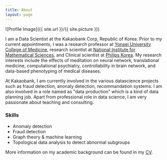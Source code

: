```yaml
---
title: About
layout: page
---
```

![Profile Image]({{ site.url }}/{{ site.picture }})

I am a Data Scientist at the Kakaobank Corp, Republic of Korea. Prior to my current appointments, I was a research professor at [Yonsei University College of Medicine](http://www.yonsei.ac.kr), research scientist at [National Institute for Mathematical Sciences](http://www.nims.re.kr), and Clinical scientist at [Philips Korea](https://www.philips.co.kr/). My research interests include the effects of meditation on neural network, translational medicine, computational psychiatry, controllability in brain network, and data-based phenotyping of medical diseases. 

At Kakaobank, I am currently involved in the various datascience projects such as fraud detection, anonaly detection, recommandation systems. I am also involved in a role named as "data production" which is a kind of data planning job. Apart from professional role in data science, I am very passionate about teaching and consulting. 

### Skills
- Anomaly detection   
- Fraud detection  
- Graph theory & machine learning  
- Topological data analysis to detect abnormal subgroups   

More information on my academic background can be found in my [CV](https://drive.google.com/file/d/0B-DFPpgutmKSTzlaM0U3VVZTQW8/edit?usp=sharing).
